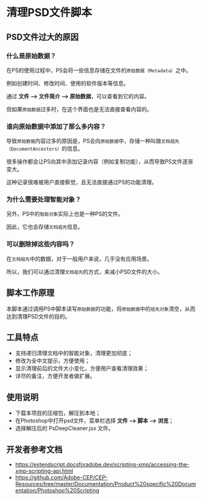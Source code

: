# 清理PSD文件脚本

## PSD文件过大的原因

### 什么是原始数据？
在PS的使用过程中，PS会将一些信息存储在文件的`原始数据（Metadata）`之中。

例如创建时间、修改时间、使用的软件版本等信息。

通过 **文件 --> 文件简介 --> 原始数据**，可以查看到它的内容。

但如果`原始数据`过多时，在这个界面也是无法直接查看内容的。

### 谁向原始数据中添加了那么多内容？

导致`原始数据`内容过多的原因是，PS会向`原始数据`中，存储一种叫做`文档祖先（DocumentAncestors）`的信息。

很多操作都会让PS向其中添加记录内容（例如复制功能），从而导致PS文件逐渐变大。

这种记录很难被用户直接察觉，且无法直接通过PS的功能清理。

### 为什么需要处理智能对象？

另外，PS中的`智能对象`实际上也是一种PS的文件。

因此，它也会存储`文档祖先`信息。

### 可以删除掉这些内容吗？

在`文档祖先`中的数据，对于一般用户来说，几乎没有应用场景。

所以，我们可以通过清理`文档祖先`的方式，来减小PSD文件的大小。

## 脚本工作原理

本脚本通过调用PS中脚本读写`原始数据`的功能，将`原始数据`中的`祖先对象`清空，从而达到清理PSD文件的目的。

## 工具特点

- 支持递归清理文档中的智能对象，清理更加彻底；
- 修改为全中文提示，方便使用；
- 显示清理前后的文件大小变化，方便用户查看清理效果；
- 详尽的备注，方便开发者做扩展。

## 使用说明

* 下载本项目的压缩包，解压到本地；
* 在Photoshop中打开psd文件，菜单栏选择 **文件 --> 脚本 --> 浏览**；
* 选择解压后的 PsDeepCleaner.jsx 文件。

## 开发者参考文档

- https://extendscript.docsforadobe.dev/scripting-xmp/accessing-the-xmp-scripting-api.html
- https://github.com/Adobe-CEP/CEP-Resources/tree/master/Documentation/Product%20specific%20Documentation/Photoshop%20Scripting
